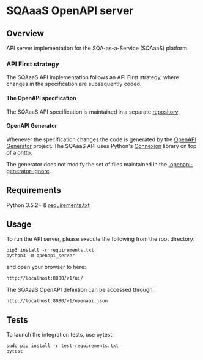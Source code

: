 # SQAaaS OpenAPI server

## Overview
API server implementation for the SQA-as-a-Service (SQAaaS) platform.

### API First strategy
The SQAaaS API implementation follows an API First strategy, where changes in the specification
are subsequently coded.

#### The OpenAPI specification
The SQAaaS API specification is maintained in a separate [repository](https://github.com/eosc-synergy/sqaaas-api-spec). 

#### OpenAPI Generator
Whenever the specification changes the code is generated by the [OpenAPI Generator](https://openapi-generator.tech) project.
The SQAaaS API uses Python's [Connexion](https://github.com/zalando/connexion) library on top of [aiohttp](https://docs.aiohttp.org/en/stable/).

The generator does not modify the set of files maintained in the [.openapi-generator-ignore](.openapi-generator-ignore).

## Requirements
Python 3.5.2+ & [requirements.txt](requirements.txt)

## Usage
To run the API server, please execute the following from the root directory:

```
pip3 install -r requirements.txt
python3 -m openapi_server
```

and open your browser to here:

```
http://localhost:8080/v1/ui/
```

The SQAaaS OpenAPI definition can be accessed through:

```
http://localhost:8080/v1/openapi.json
```
## Tests

To launch the integration tests, use pytest:
```
sudo pip install -r test-requirements.txt
pytest
```
